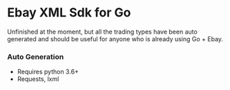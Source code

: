 # Ebay XML Sdk for Go

Unfinished at the moment, but all the trading types have been auto generated and should be useful for anyone who is already using Go + Ebay.


### Auto Generation
+ Requires python 3.6+
+ Requests, lxml
